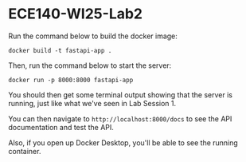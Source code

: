 # ECE140-WI25-Lab2

Run the command below to build the docker image:

```
docker build -t fastapi-app .

```

Then, run the command below to start the server:

```
docker run -p 8000:8000 fastapi-app
```

You should then get some terminal output showing that the server is running, just like what we've seen in Lab Session 1.

You can then navigate to `http://localhost:8000/docs` to see the API documentation and test the API.

Also, if you open up Docker Desktop, you'll be able to see the running container.